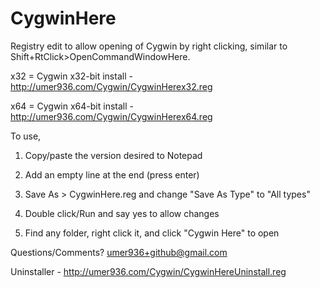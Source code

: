 CygwinHere
==========

Registry edit to allow opening of Cygwin by right clicking, similar to Shift+RtClick>OpenCommandWindowHere. 


x32 = Cygwin x32-bit install - http://umer936.com/Cygwin/CygwinHerex32.reg

x64 = Cygwin x64-bit install - http://umer936.com/Cygwin/CygwinHerex64.reg 


To use, 

1) Copy/paste the version desired to Notepad 

2) Add an empty line at the end (press enter)

3) Save As > CygwinHere.reg and change "Save As Type" to "All types" 

4) Double click/Run and say yes to allow changes 

5) Find any folder, right click it, and click "Cygwin Here" to open 



Questions/Comments? umer936+github@gmail.com

Uninstaller - http://umer936.com/Cygwin/CygwinHereUninstall.reg 